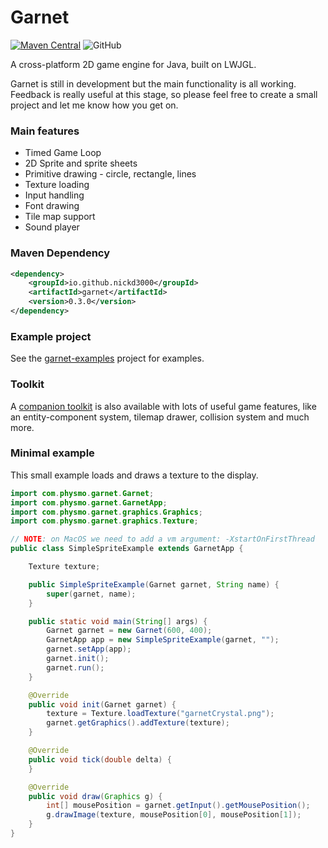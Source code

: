 # Garnet

[![Maven Central](https://maven-badges.herokuapp.com/maven-central/io.github.nickd3000/garnet/badge.svg)](https://maven-badges.herokuapp.com/maven-central/io.github.nickd3000/garnet)
![GitHub](https://img.shields.io/github/license/nickd3000/garnet)

A cross-platform 2D game engine for Java, built on LWJGL.

Garnet is still in development but the main functionality is all working.
Feedback is really useful at this stage, so please feel free to create a small project and let me know how you get on.

### Main features

- Timed Game Loop
- 2D Sprite and sprite sheets
- Primitive drawing - circle, rectangle, lines
- Texture loading
- Input handling
- Font drawing
- Tile map support
- Sound player

### Maven Dependency

``` xml
<dependency>
    <groupId>io.github.nickd3000</groupId>
    <artifactId>garnet</artifactId>
    <version>0.3.0</version>
</dependency>
```

### Example project

See the [garnet-examples](https://github.com/nickd3000/garnetexamples) project for examples.

### Toolkit

A [companion toolkit](https://github.com/nickd3000/garnettoolkit) is also available with lots of useful game features,
like an entity-component system, tilemap drawer, collision system and much more.

### Minimal example

This small example loads and draws a texture to the display.

``` java
import com.physmo.garnet.Garnet;
import com.physmo.garnet.GarnetApp;
import com.physmo.garnet.graphics.Graphics;
import com.physmo.garnet.graphics.Texture;

// NOTE: on MacOS we need to add a vm argument: -XstartOnFirstThread
public class SimpleSpriteExample extends GarnetApp {

    Texture texture;

    public SimpleSpriteExample(Garnet garnet, String name) {
        super(garnet, name);
    }

    public static void main(String[] args) {
        Garnet garnet = new Garnet(600, 400);
        GarnetApp app = new SimpleSpriteExample(garnet, "");
        garnet.setApp(app);
        garnet.init();
        garnet.run();
    }

    @Override
    public void init(Garnet garnet) {
        texture = Texture.loadTexture("garnetCrystal.png");
        garnet.getGraphics().addTexture(texture);
    }

    @Override
    public void tick(double delta) {
    }

    @Override
    public void draw(Graphics g) {
        int[] mousePosition = garnet.getInput().getMousePosition();
        g.drawImage(texture, mousePosition[0], mousePosition[1]);
    }
}

```

